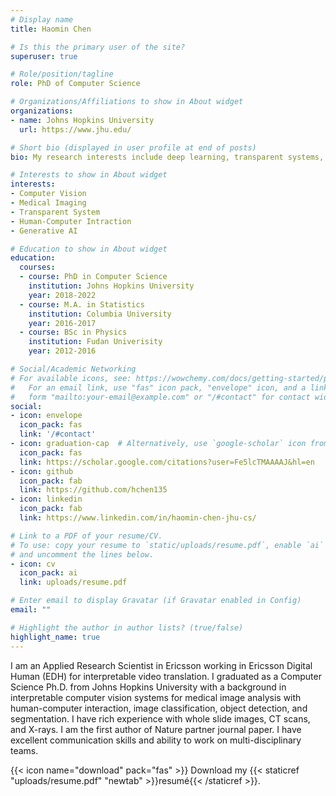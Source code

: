 ```yaml
---
# Display name
title: Haomin Chen

# Is this the primary user of the site?
superuser: true

# Role/position/tagline
role: PhD of Computer Science

# Organizations/Affiliations to show in About widget
organizations:
- name: Johns Hopkins University
  url: https://www.jhu.edu/

# Short bio (displayed in user profile at end of posts)
bio: My research interests include deep learning, transparent systems, human-computer interaction, medical imaging, computer vision and generative AI.

# Interests to show in About widget
interests:
- Computer Vision
- Medical Imaging
- Transparent System
- Human-Computer Intraction
- Generative AI

# Education to show in About widget
education:
  courses:
  - course: PhD in Computer Science
    institution: Johns Hopkins University
    year: 2018-2022
  - course: M.A. in Statistics
    institution: Columbia University
    year: 2016-2017
  - course: BSc in Physics
    institution: Fudan Univerisity
    year: 2012-2016

# Social/Academic Networking
# For available icons, see: https://wowchemy.com/docs/getting-started/page-builder/#icons
#   For an email link, use "fas" icon pack, "envelope" icon, and a link in the
#   form "mailto:your-email@example.com" or "/#contact" for contact widget.
social:
- icon: envelope
  icon_pack: fas
  link: '/#contact'
- icon: graduation-cap  # Alternatively, use `google-scholar` icon from `ai` icon pack
  icon_pack: fas
  link: https://scholar.google.com/citations?user=Fe5lcTMAAAAJ&hl=en
- icon: github
  icon_pack: fab
  link: https://github.com/hchen135
- icon: linkedin
  icon_pack: fab
  link: https://www.linkedin.com/in/haomin-chen-jhu-cs/

# Link to a PDF of your resume/CV.
# To use: copy your resume to `static/uploads/resume.pdf`, enable `ai` icons in `params.toml`, 
# and uncomment the lines below.
- icon: cv
  icon_pack: ai
  link: uploads/resume.pdf

# Enter email to display Gravatar (if Gravatar enabled in Config)
email: ""

# Highlight the author in author lists? (true/false)
highlight_name: true
---
```


I am an Applied Research Scientist in Ericsson working in Ericsson Digital Human (EDH) for interpretable video translation. I graduated as a Computer Science Ph.D. from Johns Hopkins University with a background in interpretable computer vision systems for medical image analysis with human-computer interaction, image classification, object detection, and segmentation. I have rich experience with whole slide images, CT scans, and X-rays. I am the first author of Nature partner journal paper. I have excellent communication skills and ability to work on multi-disciplinary teams.

{{< icon name="download" pack="fas" >}} Download my {{< staticref "uploads/resume.pdf" "newtab" >}}resumé{{< /staticref >}}.
